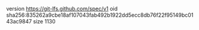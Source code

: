 version https://git-lfs.github.com/spec/v1
oid sha256:835262a9cbe18af107043fab492b1922dd5ecc8db76f22f95149bc0143ac9847
size 1130
